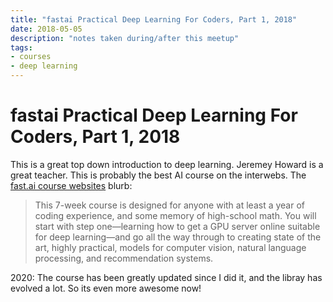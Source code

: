 ```yaml
---
title: "fastai Practical Deep Learning For Coders, Part 1, 2018"
date: 2018-05-05
description: "notes taken during/after this meetup"
tags:
- courses
- deep learning
---
```


# fastai Practical Deep Learning For Coders, Part 1, 2018

This is a great top down introduction to deep learning. Jeremey Howard is a great teacher. This is probably the best AI course on the interwebs. The [fast.ai course websites](http://course.fast.ai/) blurb:

> This 7-week course is designed for anyone with at least a year of coding experience, and some memory of high-school math. You will start with step one—learning how to get a GPU server online suitable for deep learning—and go all the way through to creating state of the art, highly practical, models for computer vision, natural language processing, and recommendation systems.

2020: The course has been greatly updated since I did it, and the libray has evolved a lot. So its even more awesome now!